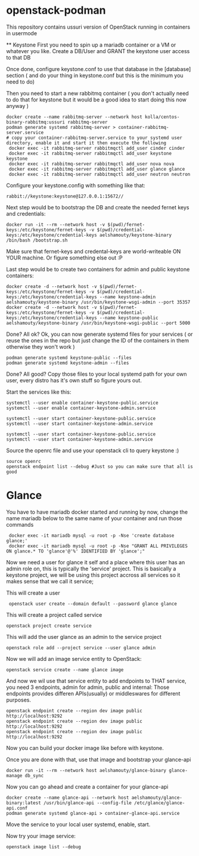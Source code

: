 # openstack-podman
This repository contains ussuri version of OpenStack running in containers in usermode


** Keystone
First you need to spin up a mariadb container or a VM or whatever you like.
Create a DB/User and GRANT the keystone user access to that DB

Once done, configure keystone.conf to use that database in the [database] section ( and do your thing in keystone.conf but this is the minimum you need to do)

Then you need to start a new rabbitmq container ( you don't actually need to do that for keystone but it would be a good idea to start doing this now anyway )

```
docker create --name rabbitmq-server --network host kolla/centos-binary-rabbitmq:ussuri rabbitmq-server
podman generate systemd rabbitmq-server > container-rabbitmq-server.service
# copy your container-rabbitmq-server.service to your systemd user directory, enable it and start it then execute the following
 docker exec -it rabbitmq-server rabbitmqctl add_user cinder cinder
 docker exec -it rabbitmq-server rabbitmqctl add_user keystone keystone
 docker exec -it rabbitmq-server rabbitmqctl add_user nova nova
 docker exec -it rabbitmq-server rabbitmqctl add_user glance glance
 docker exec -it rabbitmq-server rabbitmqctl add_user neutron neutron

```

Configure your keystone.config with something like that:
```
rabbit://keystone:keystone@127.0.0.1:15672//
```

Next step would be to bootstrap the DB and create the needed fernet keys and credentials:
```
docker run -it --rm --network host -v $(pwd)/fernet-keys:/etc/keystone/fernet-keys -v $(pwd)/credential-keys:/etc/keystone/credential-keys aelshamouty/keystone-binary /bin/bash /bootstrap.sh
```
Make sure that fernet-keys and credental-keys are world-writeable ON YOUR machine. Or figure something else out :P 

Last step would be to create two containers for admin and public keystone containers:
```
docker create -d --network host -v $(pwd)/fernet-keys:/etc/keystone/fernet-keys -v $(pwd)/credential-keys:/etc/keystone/credential-keys --name keystone-admin aelshamouty/keystone-binary /usr/bin/keystone-wsgi-admin --port 35357
docker create -d --network host -v $(pwd)/fernet-keys:/etc/keystone/fernet-keys -v $(pwd)/credential-keys:/etc/keystone/credential-keys --name keystone-public aelshamouty/keystone-binary /usr/bin/keystone-wsgi-public --port 5000
```
Done? All ok? Ok, you can now generate systemd files for your services ( or reuse the ones in the repo but just change the ID of the containers in them otherwise they won't work )

```
podman generate systemd keystone-public --files
podman generate systemd keystone-admin --files
```

Done? All good? Copy those files to your local systemd path for your own user, every distro has it's own stuff so figure yours out.

Start the services like this:

```
systemctl --user enable container-keystone-public.service
systemctl --user enable container-keystone-admin.service

systemctl --user start container-keystone-public.service
systemctl --user start container-keystone-admin.service

systemctl --user start container-keystone-public.service
systemctl --user start container-keystone-admin.service
```

Source the openrc file and use your openstack cli to query keystone :) 
```
source openrc
openstack endpoint list --debug #Just so you can make sure that all is good 
```


# Glance

You have to have mariadb docker started and running by now, change the name mariadb below to the same name of your container and run those commands

```
 docker exec -it mariadb mysql -u root -p -Nse 'create database glance;'
 docker exec -it mariadb mysql -u root -p -Nse "GRANT ALL PRIVILEGES ON glance.* TO 'glance'@'%' IDENTIFIED BY 'glance';"
```


Now we need a user for glance it self and a place where this user has an admin role on, this is typically the 'service' project.
This is basically a keystone project, we will be using this project accross all services so it makes sense that we call it service;

This will create a user
```
 openstack user create --domain default --password glance glance
```
This will create a project called service
```
openstack project create service
```

This will add the user glance as an admin to the service project
```
openstack role add --project service --user glance admin
```

Now we will add an image service entity to OpenStack:

```
openstack service create --name glance image
```

And now we wil use that service entity to add endpoints to THAT service, you need 3 endpoints, admin for admin, public and internal:
Those endpoints provides differen APIs(usually) or middleswares for different purposes.


```
openstack endpoint create --region dev image public http://localhost:9292
openstack endpoint create --region dev image public http://localhost:9292
openstack endpoint create --region dev image public http://localhost:9292
```

Now you can build your docker image like before with keystone.

Once you are done with that, use that image and bootstrap your glance-api

```
docker run -it --rm --network host aelshamouty/glance-binary glance-manage db_sync
```

Now you can go ahead and create a container for your glance-api
```
docker create --name glance-api --network host aelshamouty/glance-binary:latest /usr/bin/glance-api --config-file /etc/glance/glance-api.conf
podman generate systemd glance-api > container-glance-api.service
```

Move the service to your local user systemd, enable, start.


Now try your image service:

```
openstack image list --debug
```
